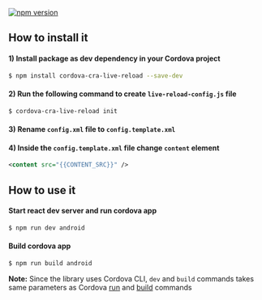[![npm version](https://img.shields.io/npm/v/cordova-cra-live-reload.svg)](https://www.npmjs.com/package/cordova-cra-live-reload)

## How to install it

#### 1) Install package as dev dependency in your Cordova project

```bash
$ npm install cordova-cra-live-reload --save-dev
```

#### 2) Run the following command to create `live-reload-config.js` file

```bash
$ cordova-cra-live-reload init
```

#### 3) Rename `config.xml` file to `config.template.xml`

#### 4) Inside the `config.template.xml` file change `content` element

```xml
<content src="{{CONTENT_SRC}}" />
```

## How to use it

#### Start react dev server and run cordova app

```bash
$ npm run dev android
```

#### Build cordova app

```bash
$ npm run build android
```

**Note:** Since the library uses Cordova CLI, `dev` and `build` commands takes same parameters as Cordova [run](https://cordova.apache.org/docs/en/10.x/reference/cordova-cli/index.html#cordova-run-command) and [build](https://cordova.apache.org/docs/en/10.x/reference/cordova-cli/index.html#cordova-build-command) commands
